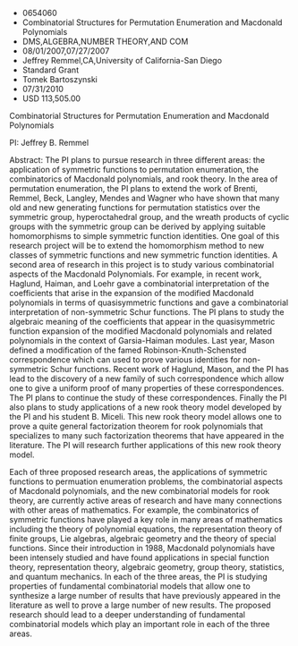 
* 0654060
* Combinatorial Structures for Permutation Enumeration and Macdonald Polynomials
* DMS,ALGEBRA,NUMBER THEORY,AND COM
* 08/01/2007,07/27/2007
* Jeffrey Remmel,CA,University of California-San Diego
* Standard Grant
* Tomek Bartoszynski
* 07/31/2010
* USD 113,505.00

Combinatorial Structures for Permutation Enumeration and Macdonald Polynomials

PI: Jeffrey B. Remmel

Abstract: The PI plans to pursue research in three different areas: the
application of symmetric functions to permutation enumeration, the combinatorics
of Macdonald polynomials, and rook theory. In the area of permutation
enumeration, the PI plans to extend the work of Brenti, Remmel, Beck, Langley,
Mendes and Wagner who have shown that many old and new generating functions for
permutation statistics over the symmetric group, hyperoctahedral group, and the
wreath products of cyclic groups with the symmetric group can be derived by
applying suitable homomorphisms to simple symmetric function identities. One
goal of this research project will be to extend the homomorphism method to new
classes of symmetric functions and new symmetric function identities. A second
area of research in this project is to study various combinatorial aspects of
the Macdonald Polynomials. For example, in recent work, Haglund, Haiman, and
Loehr gave a combinatorial interpretation of the coefficients that arise in the
expansion of the modified Macdonald polynomials in terms of quasisymmetric
functions and gave a combinatorial interpretation of non-symmetric Schur
functions. The PI plans to study the algebraic meaning of the coefficients that
appear in the quasisymmetric function expansion of the modified Macdonald
polynomials and related polynomials in the context of Garsia-Haiman modules.
Last year, Mason defined a modification of the famed Robinson-Knuth-Schensted
correspondence which can used to prove various identities for non-symmetric
Schur functions. Recent work of Haglund, Mason, and the PI has lead to the
discovery of a new family of such correspondence which allow one to give a
uniform proof of many properties of these correspondences. The PI plans to
continue the study of these correspondences. Finally the PI also plans to study
applications of a new rook theory model developed by the PI and his student B.
Miceli. This new rook theory model allows one to prove a quite general
factorization theorem for rook polynomials that specializes to many such
factorization theorems that have appeared in the literature. The PI will
research further applications of this new rook theory model.

Each of three proposed research areas, the applications of symmetric functions
to permuation enumeration problems, the combinatorial aspects of Macdonald
polynomials, and the new combinatorial models for rook theory, are currently
active areas of research and have many connections with other areas of
mathematics. For example, the combinatorics of symmetric functions have played a
key role in many areas of mathematics including the theory of polynomial
equations, the representation theory of finite groups, Lie algebras, algebraic
geometry and the theory of special functions. Since their introduction in 1988,
Macdonald polynomials have been intensely studied and have found applications in
special function theory, representation theory, algebraic geometry, group
theory, statistics, and quantum mechanics. In each of the three areas, the PI is
studying properties of fundamental combinatorial models that allow one to
synthesize a large number of results that have previously appeared in the
literature as well to prove a large number of new results. The proposed research
should lead to a deeper understanding of fundamental combinatorial models which
play an important role in each of the three areas.


